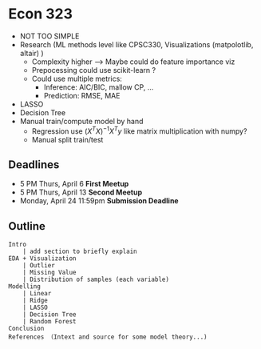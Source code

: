 # Econ 323

- NOT TOO SIMPLE
- Research (ML methods level like CPSC330, Visualizations (matpolotlib, altair) )
	+ Complexity higher --> Maybe could do feature importance viz
	+ Prepocessing could use scikit-learn ?
	+ Could use multiple metrics:
		* Inference: AIC/BIC, mallow CP, ...
		* Prediction: RMSE, MAE 
- LASSO
- Decision Tree
- Manual train/compute model by hand
	+ Regression use $(X^{T}X)^{-1}X^{T}y$ like matrix multiplication with numpy?
	+ Manual split train/test 
## Deadlines
- 5 PM Thurs, April 6 **First Meetup** 
- 5 PM Thurs, April 13 **Second Meetup**
- Monday, April 24 11:59pm **Submission Deadline**

## Outline
	Intro
		| add section to briefly explain 
	EDA + Visualization
		| Outlier
		| Missing Value
		| Distribution of samples (each variable)
	Modelling
		| Linear
		| Ridge 
		| LASSO
		| Decision Tree
		| Random Forest
	Conclusion
	References （Intext and source for some model theory...)
